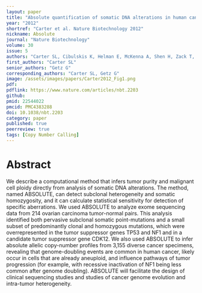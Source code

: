 ```yaml
---
layout: paper
title: "Absolute quantification of somatic DNA alterations in human cancer"
year: "2012"
shortref: "Carter et al. Nature Biotechnology 2012"
nickname: Absolute
journal: "Nature Biotechnology"
volume: 30
issue: 5
authors: "Carter SL, Cibulskis K, Helman E, McKenna A, Shen H, Zack T, Laird PW, Onofrio RC, Winckler W, Weir BA, Beroukhim R, Pellman D, Levine DA, Lander ES, Meyerson M, Getz G"
first_authors: "Carter SL"
senior_authors: "Getz G"
corresponding_authors: "Carter SL, Getz G"
image: /assets/images/papers/Carter2012_Fig1.png
pdf:
pdflink: https://www.nature.com/articles/nbt.2203
github:
pmid: 22544022
pmcid: PMC4383288
doi: 10.1038/nbt.2203
category: paper
published: true
peerreview: true
tags: [Copy Number Calling]
---
```


# Abstract

We describe a computational method that infers tumor purity and malignant cell ploidy directly from analysis of somatic DNA alterations. The method, named ABSOLUTE, can detect subclonal heterogeneity and somatic homozygosity, and it can calculate statistical sensitivity for detection of specific aberrations. We used ABSOLUTE to analyze exome sequencing data from 214 ovarian carcinoma tumor-normal pairs. This analysis identified both pervasive subclonal somatic point-mutations and a small subset of predominantly clonal and homozygous mutations, which were overrepresented in the tumor suppressor genes TP53 and NF1 and in a candidate tumor suppressor gene CDK12. We also used ABSOLUTE to infer absolute allelic copy-number profiles from 3,155 diverse cancer specimens, revealing that genome-doubling events are common in human cancer, likely occur in cells that are already aneuploid, and influence pathways of tumor progression (for example, with recessive inactivation of NF1 being less common after genome doubling). ABSOLUTE will facilitate the design of clinical sequencing studies and studies of cancer genome evolution and intra-tumor heterogeneity.

